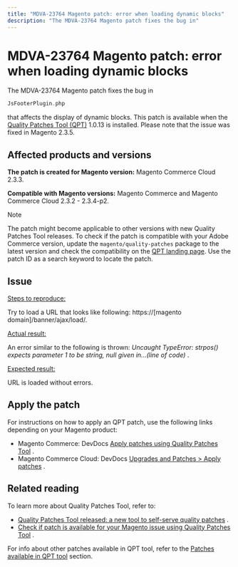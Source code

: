 ```yaml
---
title: "MDVA-23764 Magento patch: error when loading dynamic blocks"
description: "The MDVA-23764 Magento patch fixes the bug in"
---
```


# MDVA-23764 Magento patch: error when loading dynamic blocks

The MDVA-23764 Magento patch fixes the bug in

```php
JsFooterPlugin.php
```

that affects the display of dynamic blocks. This patch is available when the [Quality Patches Tool (QPT)](https://devdocs.magento.com/guides/v2.4/comp-mgr/patching.html#mqp) 1.0.13 is installed. Please note that the issue was fixed in Magento 2.3.5.

## Affected products and versions

 **The patch is created for Magento version:** Magento Commerce Cloud 2.3.3.

 **Compatible with Magento versions:** Magento Commerce and Magento Commerce Cloud 2.3.2 - 2.3.4-p2.

>[!NOTE]
>
>The patch might become applicable to other versions with new Quality Patches Tool releases. To check if the patch is compatible with your Adobe Commerce version, update the `magento/quality-patches` package to the latest version and check the compatibility on the [QPT landing page](https://devdocs.magento.com/quality-patches/tool.html#patch-grid). Use the patch ID as a search keyword to locate the patch.

## Issue

 <u>Steps to reproduce:</u>

Try to load a URL that looks like following: https://\[magento domain\]/banner/ajax/load/.

 <u>Actual result:</u>

An error similar to the following is thrown: *Uncaught TypeError: strpos() expects parameter 1 to be string, null given in...(line of code)* .

 <u>Expected result:</u>

URL is loaded without errors.

## Apply the patch

For instructions on how to apply an QPT patch, use the following links depending on your Magento product:

* Magento Commerce: DevDocs [Apply patches using Quality Patches Tool](https://devdocs.magento.com/guides/v2.4/comp-mgr/patching/mqp.html) .
* Magento Commerce Cloud: DevDocs [Upgrades and Patches > Apply patches](https://devdocs.magento.com/cloud/project/project-patch.html) .

## Related reading

To learn more about Quality Patches Tool, refer to:

* [Quality Patches Tool released: a new tool to self-serve quality patches](https://support.magento.com/hc/en-us/articles/360047139492) .
* [Check if patch is available for your Magento issue using Quality Patches Tool](https://support.magento.com/hc/en-us/articles/360047125252) .

For info about other patches available in QPT tool, refer to the [Patches available in QPT tool](https://support.magento.com/hc/en-us/sections/360010506631-Patches-available-in-QPT-tool-) section.